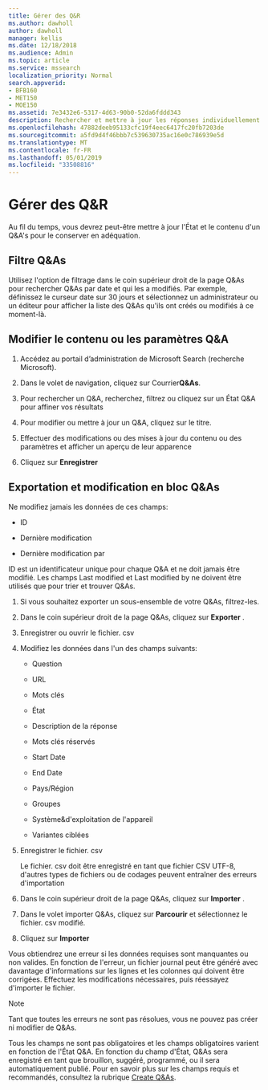 ```yaml
---
title: Gérer des Q&R
ms.author: dawholl
author: dawholl
manager: kellis
ms.date: 12/18/2018
ms.audience: Admin
ms.topic: article
ms.service: mssearch
localization_priority: Normal
search.appverid:
- BFB160
- MET150
- MOE150
ms.assetid: 7e3432e6-5317-4d63-90b0-52da6fddd343
description: Rechercher et mettre à jour les réponses individuellement ou utiliser les outils de recherche Microsoft disponibles pour les modifier en une seule fois
ms.openlocfilehash: 47882deeb95133cfc19f4eec6417fc20fb7203de
ms.sourcegitcommit: a5fd9d4f46bbb7c539630735ac16e0c786939e5d
ms.translationtype: MT
ms.contentlocale: fr-FR
ms.lasthandoff: 05/01/2019
ms.locfileid: "33508816"
---
```

# <a name="manage-qas"></a>Gérer des Q&R

Au fil du temps, vous devrez peut-être mettre à jour l'État et le contenu d'un Q&A's pour le conserver en adéquation.
  
## <a name="filter-qas"></a>Filtre Q&As

Utilisez l'option de filtrage dans le coin supérieur droit de la page Q&As pour rechercher Q&As par date et qui les a modifiés. Par exemple, définissez le curseur date sur 30 jours et sélectionnez un administrateur ou un éditeur pour afficher la liste des Q&As qu'ils ont créés ou modifiés à ce moment-là.
  
## <a name="change-qa-content-or-settings"></a>Modifier le contenu ou les paramètres Q&A

1. Accédez au portail d’administration de Microsoft Search (recherche Microsoft).
    
2. Dans le volet de navigation, cliquez sur Courrier**Q&As**.
    
3. Pour rechercher un Q&A, recherchez, filtrez ou cliquez sur un État Q&A pour affiner vos résultats
    
4. Pour modifier ou mettre à jour un Q&A, cliquez sur le titre.
    
5. Effectuer des modifications ou des mises à jour du contenu ou des paramètres et afficher un aperçu de leur apparence
    
6. Cliquez sur **Enregistrer**
    
## <a name="bulk-export-and-edit-qas"></a>Exportation et modification en bloc Q&As

Ne modifiez jamais les données de ces champs:
  
- ID
    
- Dernière modification
    
- Dernière modification par
    
ID est un identificateur unique pour chaque Q&A et ne doit jamais être modifié. Les champs Last modified et Last modified by ne doivent être utilisés que pour trier et trouver Q&As.
  
1. Si vous souhaitez exporter un sous-ensemble de votre Q&As, filtrez-les.
    
2. Dans le coin supérieur droit de la page Q&As, cliquez sur **Exporter** .
    
3. Enregistrer ou ouvrir le fichier. csv
    
4. Modifiez les données dans l'un des champs suivants:
    
   - Question
    
   - URL
      
   - Mots clés
    
   - État
    
   - Description de la réponse
    
   - Mots clés réservés
    
   - Start Date
    
   - End Date
    
   - Pays/Région
    
   - Groupes
    
   - Système&amp;d'exploitation de l'appareil
    
   - Variantes ciblées
    
5. Enregistrer le fichier. csv

    Le fichier. csv doit être enregistré en tant que fichier CSV UTF-8, d'autres types de fichiers ou de codages peuvent entraîner des erreurs d'importation
    
6. Dans le coin supérieur droit de la page Q&As, cliquez sur **Importer** .
    
7. Dans le volet importer Q&As, cliquez sur **Parcourir** et sélectionnez le fichier. csv modifié. 
    
8. Cliquez sur **Importer**
    
Vous obtiendrez une erreur si les données requises sont manquantes ou non valides. En fonction de l'erreur, un fichier journal peut être généré avec davantage d'informations sur les lignes et les colonnes qui doivent être corrigées. Effectuez les modifications nécessaires, puis réessayez d'importer le fichier.
  
> [!NOTE]
> Tant que toutes les erreurs ne sont pas résolues, vous ne pouvez pas créer ni modifier de Q&As. 
  
Tous les champs ne sont pas obligatoires et les champs obligatoires varient en fonction de l'État Q&A. En fonction du champ d'État, Q&As sera enregistré en tant que brouillon, suggéré, programmé, ou il sera automatiquement publié. Pour en savoir plus sur les champs requis et recommandés, consultez la rubrique [Create Q&As](create-qas.md).

  


